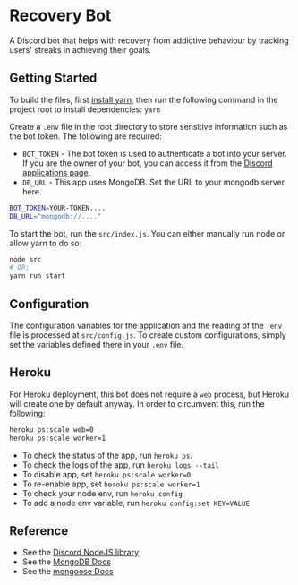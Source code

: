 # Recovery Bot

A Discord bot that helps with recovery from addictive behaviour by tracking
users' streaks in achieving their goals.

## Getting Started

To build the files, first
[install yarn](https://classic.yarnpkg.com/en/docs/install/#debian-stable), then
run the following command in the project root to install dependencies: `yarn`

Create a `.env` file in the root directory to store sensitive information such
as the bot token. The following are required:

- `BOT_TOKEN` - The bot token is used to authenticate a bot into your server. If
  you are the owner of your bot, you can access it from the
  [Discord applications page](https://discordapp.com/developers/applications/).
- `DB_URL` - This app uses MongoDB. Set the URL to your mongodb server here.

```sh
BOT_TOKEN=YOUR-TOKEN....
DB_URL="mongodb://...."
```

To start the bot, run the `src/index.js`. You can either manually run node or
allow yarn to do so:

```sh
node src
# OR:
yarn run start
```

## Configuration

The configuration variables for the application and the reading of the `.env`
file is processed at `src/config.js`. To create custom configurations, simply
set the variables defined there in your `.env` file.

## Heroku

For Heroku deployment, this bot does not require a `web` process, but Heroku
will create one by default anyway. In order to circumvent this, run the
following:

```sh
heroku ps:scale web=0
heroku ps:scale worker=1
```

- To check the status of the app, run `heroku ps`.
- To check the logs of the app, run `heroku logs --tail`
- To disable app, set `heroku ps:scale worker=0`
- To re-enable app, set `heroku ps:scale worker=1`
- To check your node env, run `heroku config`
- To add a node env variable, run `heroku config:set KEY=VALUE`

## Reference

- See the [Discord NodeJS library](https://discord.js.org/#/)
- See the
  [MongoDB Docs](https://docs.mongodb.com/manual/tutorial/getting-started/)
- See the [mongoose Docs](https://mongoosejs.com/docs/index.html)
